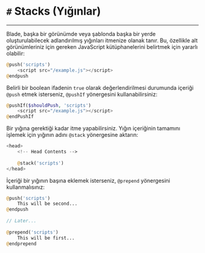 # `#` Stacks (Yığınlar)
---
Blade, başka bir görünümde veya şablonda başka bir yerde oluşturulabilecek adlandırılmış yığınları itmenize olanak tanır. Bu, özellikle alt görünümleriniz için gereken JavaScript kütüphanelerini belirtmek için yararlı olabilir:

```php
@push('scripts')
    <script src="/example.js"></script>
@endpush
```

Belirli bir boolean ifadenin `true` olarak değerlendirilmesi durumunda içeriği `@push` etmek isterseniz, `@pushIf` yönergesini kullanabilirsiniz:

```php
@pushIf($shouldPush, 'scripts')
    <script src="/example.js"></script>
@endPushIf
```

Bir yığına gerektiği kadar itme yapabilirsiniz. Yığın içeriğinin tamamını işlemek için yığının adını `@stack` yönergesine aktarın:

```php
<head>
    <!-- Head Contents -->
 
    @stack('scripts')
</head>
```

İçeriği bir yığının başına eklemek isterseniz, `@prepend` yönergesini kullanmalısınız:

```php
@push('scripts')
    This will be second...
@endpush
 
// Later...
 
@prepend('scripts')
    This will be first...
@endprepend
```
